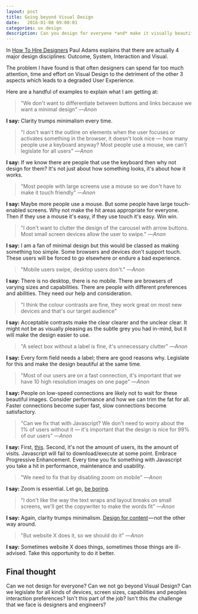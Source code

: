 ```yaml
---
layout: post
title: Going beyond Visual Design
date:   2016-01-08 09:00:01
categories: ux design
description: Can you design for everyone *and* make it visually beautiful?
---
```


In [How To Hire Designers](https://medium.com/intercom-inside/how-to-hire-designers-960663e3a3e6#.eu7al1wfu) Paul Adams explains that there are actually 4 major design disciplines: Outcome, System, Interaction and Visual.

The problem I have found is that often designers can spend far too much attention, time and effort on Visual Design to the detriment of the other 3 aspects which leads to a degraded User Experience.

Here are a handful of examples to explain what I am getting at:

> "We don't want to differentiate between buttons and links because we want a minimal design" &mdash;<cite>Anon</cite>

**I say:** Clarity trumps minimalism every time.

> "I don't wan't the outline on elements when the user focuses or activates something in the browser, it doesn't look nice &mdash; how many people use a keyboard anyway? Most people use a mouse, we can't legislate for all users" &mdash;<cite>Anon</cite>

**I say:** If we know there are people that use the keyboard then why not design for them? It's not just about how something looks, it's about how it works.

> "Most people with large screens use a mouse so we don't have to make it touch friendly" &mdash;<cite>Anon</cite>

**I say:** Maybe more people use a mouse. But some people have large touch-enabled screens. Why not make the hit areas appropriate for everyone. Then if they use a mouse it's easy, if they use touch it's easy. Win win.

> "I don't want to clutter the design of the carousel with arrow buttons. Most small screen devices allow the user to swipe." &mdash;<cite>Anon</cite>

**I say:** I am a fan of minimal design but this would be classed as making something too simple. Some browsers and devices don't support touch. These users will be forced to go elsewhere or endure a bad experience.

> "Mobile users swipe, desktop users don't." &mdash;<cite>Anon</cite>

**I say:** There is no desktop, there is no mobile. There are browsers of varying sizes and capabilities. There are people with different preferences and abilities. They need our help and consideration.

> "I think the colour contrasts are fine, they work great on most new devices and that's our target audience"

**I say:** Acceptable contrasts make the clear clearer and the unclear clear. It might not be as visually pleasing as the subtle grey you had in-mind, but it will make the design easier to use.

> "A select box without a label is fine, it's unnecessary clutter" &mdash;<cite>Anon</cite>

**I say:** Every form field needs a label; there are good reasons why. Legislate for this and make the design beautiful at the same time.

> "Most of our users are on a fast connection, it's important that we have 10 high resolution images on one page" &mdash;<cite>Anon</cite>

**I say:** People on low-speed connections are likely not to wait for these beautiful images. Consider performance and how we can trim the fat for all. Faster connections become super fast, slow connections become satisfactory.

> "Can we fix that with Javascript? We don't need to worry about the 1% of users without it &mdash; it's important that the design is nice for 99% of our users" &mdash;<cite>Anon</cite>

**I say:** First, [this](http://kryogenix.org/code/browser/everyonehasjs.html). Second, it's not the amount of users, its the amount of visits. Javascript will fail to download/execute at some point. Embrace Progressive Enhancement. Every time you fix something with Javascript you take a hit in performance, maintenance and usability.

> "We need to fix that by disabling zoom on mobile" &mdash;<cite>Anon</cite>

**I say:** Zoom is essential. Let go, [be boring](http://blog.capwatkins.com/the-boring-designer).

> "I don't like the way the text wraps and layout breaks on small screens, we'll get the copywriter to make the words fit" &mdash;<cite>Anon</cite>

**I say:** Again, clarity trumps minimalism. [Design for content](https://www.uie.com/articles/content_and_design/) &mdash; not the other way around.

> "But website X does it, so we should do it" &mdash;<cite>Anon</cite>

**I say:** Sometimes website X does things, sometimes those things are ill-advised. Take this opportunity to do it better.

## Final thought

Can we not design for everyone? Can we not go beyond Visual Design? Can we legislate for all kinds of devices, screen sizes, capabilities and peoples interaction preferences? Isn't this part of the job? Isn't this *the* challenge that we face is designers and engineers?